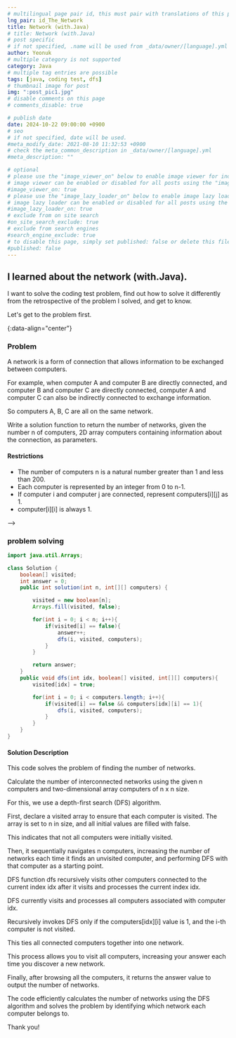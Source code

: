 ```yaml
---
# multilingual page pair id, this must pair with translations of this page. (This name must be unique)
lng_pair: id_The_Network
title: Network (with.Java)
# title: Network (with.Java)
# post specific
# if not specified, .name will be used from _data/owner/[language].yml
author: Yeonuk
# multiple category is not supported
category: Java
# multiple tag entries are possible
tags: [java, coding test, dfs]
# thumbnail image for post
img: ":post_pic1.jpg"
# disable comments on this page
# comments_disable: true

# publish date
date: 2024-10-22 09:00:00 +0900
# seo
# if not specified, date will be used.
#meta_modify_date: 2021-08-10 11:32:53 +0900
# check the meta_common_description in _data/owner/[language].yml
#meta_description: ""

# optional
# please use the "image_viewer_on" below to enable image viewer for individual pages or posts (_posts/ or [language]/_posts folders).
# image viewer can be enabled or disabled for all posts using the "image_viewer_posts: true" setting in _data/conf/main.yml.
#image_viewer_on: true
# please use the "image_lazy_loader_on" below to enable image lazy loader for individual pages or posts (_posts/ or [language]/_posts folders).
# image lazy loader can be enabled or disabled for all posts using the "image_lazy_loader_posts: true" setting in _data/conf/main.yml.
#image_lazy_loader_on: true
# exclude from on site search
#on_site_search_exclude: true
# exclude from search engines
#search_engine_exclude: true
# to disable this page, simply set published: false or delete this file
#published: false
---
```


<!-- outline-start -->

## I learned about the network (with.Java).

I want to solve the coding test problem, find out how to solve it differently from the retrospective of the problem I solved, and get to know.

Let's get to the problem first.

{:data-align="center"}

<!-- outline-end -->

### Problem

A network is a form of connection that allows information to be exchanged between computers.

For example, when computer A and computer B are directly connected, and computer B and computer C are directly connected, computer A and computer C can also be indirectly connected to exchange information.

So computers A, B, C are all on the same network.

Write a solution function to return the number of networks, given the number n of computers, 2D array computers containing information about the connection, as parameters.

#### Restrictions

- The number of computers n is a natural number greater than 1 and less than 200.
- Each computer is represented by an integer from 0 to n-1.
- If computer i and computer j are connected, represent computers[i][j] as 1.
- computer[i][i] is always 1.

<!-- #### input/output example

| n   | s   | result |
| --- | --- | ------ |
| 2   | 9   | [4, 5] |
| 2   | 1   | [-1]   |
| 2   | 8   | [4, 4] |

<!-- | begin | target | words                                      | return |
| ----- | ------ | ------------------------------------------ | ------ |
| "hit" | "cog"  | ["hot", "dot", "dog", "lot", "log", "cog"] | 4      |
| "hit" | "cog"  | ["hot", "dot", "dog", "lot", "log"]        | 0      | --> -->

### problem solving

```java
import java.util.Arrays;

class Solution {
    boolean[] visited;
    int answer = 0;
    public int solution(int n, int[][] computers) {

        visited = new boolean[n];
        Arrays.fill(visited, false);

        for(int i = 0; i < n; i++){
            if(visited[i] == false){
                answer++;
                dfs(i, visited, computers);
            }
        }

        return answer;
    }
    public void dfs(int idx, boolean[] visited, int[][] computers){
        visited[idx] = true;

        for(int i = 0; i < computers.length; i++){
            if(visited[i] == false && computers[idx][i] == 1){
                dfs(i, visited, computers);
            }
        }
    }
}
```

#### Solution Description

This code solves the problem of finding the number of networks.

Calculate the number of interconnected networks using the given n computers and two-dimensional array computers of n x n size.

For this, we use a depth-first search (DFS) algorithm.

First, declare a visited array to ensure that each computer is visited. The array is set to n in size, and all initial values are filled with false.

This indicates that not all computers were initially visited.

Then, it sequentially navigates n computers, increasing the number of networks each time it finds an unvisited computer, and performing DFS with that computer as a starting point.

DFS function dfs recursively visits other computers connected to the current index idx after it visits and processes the current index idx.

DFS currently visits and processes all computers associated with computer idx.

Recursively invokes DFS only if the computers[idx][i] value is 1, and the i-th computer is not visited.

This ties all connected computers together into one network.

This process allows you to visit all computers, increasing your answer each time you discover a new network.

Finally, after browsing all the computers, it returns the answer value to output the number of networks.

The code efficiently calculates the number of networks using the DFS algorithm and solves the problem by identifying which network each computer belongs to.

Thank you!
